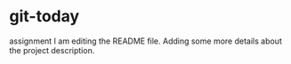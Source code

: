 # git-today
assignment
I am editing the README file. Adding some more details about the project description.
